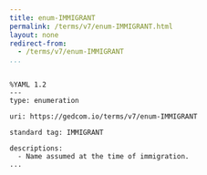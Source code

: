 ```yaml
---
title: enum-IMMIGRANT
permalink: /terms/v7/enum-IMMIGRANT.html
layout: none
redirect-from:
  - /terms/v7/enum-IMMIGRANT
...
```


```

%YAML 1.2
---
type: enumeration

uri: https://gedcom.io/terms/v7/enum-IMMIGRANT

standard tag: IMMIGRANT

descriptions:
  - Name assumed at the time of immigration.
...

```
